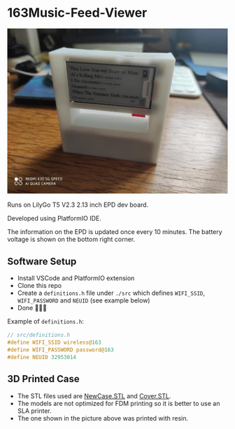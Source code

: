 # 163Music-Feed-Viewer

![demo](./demo.jpg "Demo")

Runs on LilyGo T5 V2.3 2.13 inch EPD dev board.

Developed using PlatformIO IDE.

The information on the EPD is updated once every 10 minutes. The battery voltage is shown on the bottom right corner.

## Software Setup

- Install VSCode and PlatformIO extension
- Clone this repo
- Create a `definitions.h` file under `./src` which defines `WIFI_SSID`, `WIFI_PASSWORD` and `NEUID` (see example below)
- Done :beer::beer::beer:

Example of `definitions.h`:

```C
// src/definitions.h
#define WIFI_SSID wireless@163
#define WIFI_PASSWORD password@163
#define NEUID 32953014
```
## 3D Printed Case

- The STL files used are [NewCase.STL](https://github.com/lirc572/163Music-Feed-Viewer/blob/master/3D_models/EXPORT/NewCase.STL) and [Cover.STL](https://github.com/lirc572/163Music-Feed-Viewer/blob/master/3D_models/EXPORT/Cover.STL).
- The models are not optimized for FDM printing so it is better to use an SLA printer.
- The one shown in the picture above was printed with resin. 
